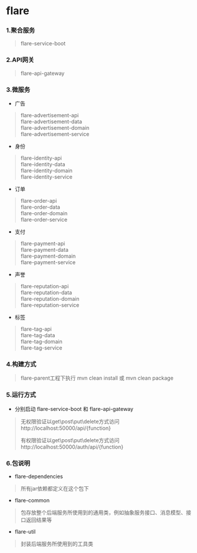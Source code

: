 # flare
### 1.聚合服务
> flare-service-boot

### 2.API网关
> flare-api-gateway

### 3.微服务
- 广告
> flare-advertisement-api<br>
> flare-advertisement-data<br>
> flare-advertisement-domain<br>
> flare-advertisement-service<br>

- 身份
> flare-identity-api<br>
> flare-identity-data<br>
> flare-identity-domain<br>
> flare-identity-service<br>

- 订单
> flare-order-api<br>
> flare-order-data<br>
> flare-order-domain<br>
> flare-order-service<br>

- 支付
> flare-payment-api<br>
> flare-payment-data<br>
> flare-payment-domain<br>
> flare-payment-service<br>

- 声誉
> flare-reputation-api<br>
> flare-reputation-data<br>
> flare-reputation-domain<br>
> flare-reputation-service<br>

- 标签
> flare-tag-api<br>
> flare-tag-data<br>
> flare-tag-domain<br>
> flare-tag-service<br>

### 4.构建方式
> flare-parent工程下执行 mvn clean install 或 mvn clean package

### 5.运行方式
- 分别启动 flare-service-boot 和 flare-api-gateway
> 无权限验证以get\post\put\delete方式访问<br>
> http://localhost:50000/api/{function}<br>
> 
> 有权限验证以get\post\put\delete方式访问<br>
> http://localhost:50000/auth/api/{function}<br>

### 6.包说明
- flare-dependencies
> 所有jar依赖都定义在这个包下<br>
- flare-common
> 包存放整个后端服务所使用到的通用类，例如抽象服务接口、消息模型、接口返回结果等<br>
- flare-util
> 封装后端服务所使用到的工具类<br>
